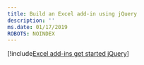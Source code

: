 ```yaml
---
title: Build an Excel add-in using jQuery
description: ''
ms.date: 01/17/2019
ROBOTS: NOINDEX
---
```


[!include[Excel add-ins get started jQuery](../includes/file-get-started-excel-jquery.md)]
